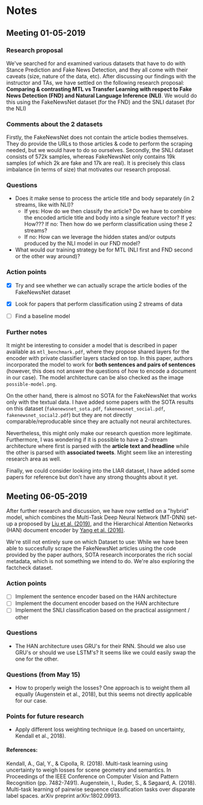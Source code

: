# Notes
## Meeting 01-05-2019
### Research proposal
We've searched for and examined various datasets that have to do with Stance Prediction and Fake News Detection, and they all come with their caveats (size, nature of the data, etc).
After discussing our findings with the instructor and TAs, we have settled on the following research proposal: **Comparing & contrasting MTL vs Transfer Learning with respect to Fake News Detection (FND) and Natural Language Inference (NLI)**. 
We would do this using the FakeNewsNet dataset (for the FND) and the SNLI dataset (for the NLI)

### Comments about the 2 datasets
Firstly, the FakeNewsNet does not contain the article bodies themselves. They do provide the URLs to those articles & code to perform the scraping needed, but we would have to do so ourselves.
Secondly, the SNLI dataset consists of 572k samples, whereas FakeNewsNet only contains 19k samples (of which 2k are fake and 17k are real). 
It is precisely this class imbalance (in terms of size) that motivates our research proposal.

### Questions
 - Does it make sense to process the article title and body separately (in 2 streams, like with NLI)?
	 - If yes: How do we then classify the article? Do we have to combine the encoded article title and body into a single feature vector? If yes: How??? If no: Then how do we perform classification using these 2 streams?
   - If no: How can we leverage the hidden states and/or outputs produced by the NLI model in our FND model?
 - What would our training strategy be for MTL (NLI first and FND second or the other way around)?
  
### Action points
 - [x] Try and see whether we can actually scrape the article bodies of the FakeNewsNet dataset
 - [x] Look for papers that perform classification using 2 streams of data
 - [ ] Find a baseline model


### Further notes
It might be interesting to consider a model that is described in paper available as `mtl_benchmark.pdf`, where they propose shared layers for the encoder with private classifier layers stacked on top. In this paper, authors incorporated the model to work for **both sentences and pairs of sentences** (however, this does not answer the questions of how to encode a document in our case). The model architecture can be also checked as the image `possible-model.png`.

On the other hand, there is almost no SOTA for the FakeNewsNet that works only with the textual data. I have added some papers with the SOTA results on this dataset (`fakenewsnet_sota.pdf`, `fakenewsnet_social.pdf`, `fakenewsnet_social2.pdf`) but they are not directly comparable/reproducable since they are actually not neural architectures.

Nevertheless, this might only make our research question more legitimate. Furthermore, I was wondering if it is possible to have a 2-stream architecture where first is parsed with the **article text and headline** while the other is parsed with **associated tweets**. Might seem like an interesting research area as well.

Finally, we could consider looking into the LIAR dataset, I have added some papers for reference but don't have any strong thoughts about it yet.


## Meeting 06-05-2019
After further research and discussion, we have now settled on a "hybrid" model, which combines the Multi-Task Deep Neural Network (MT-DNN) set-up a proposed by [Liu et al. (2019)](https://arxiv.org/abs/1901.11504), and the Hierarchical Attention Networks (HAN) document encoder by [Yang et al. (2016)](https://www.cs.cmu.edu/~./hovy/papers/16HLT-hierarchical-attention-networks.pdf).

We're still not entirely sure on which Dataset to use: While we have been able to succesfully scrape the FakeNewsNet articles using the code provided by the paper authors, SOTA research incorporates the rich social metadata, which is not something we intend to do. We're also exploring the factcheck dataset.




### Action points
- [ ] Implement the sentence encoder based on the HAN architecture
- [ ] Implement the document encoder based on the HAN architecture
- [ ] Implement the SNLI classification based on the practical assignment / other

### Questions
- The HAN architecture uses GRU's for their RNN. Should we also use GRU's or should we use LSTM's? It seems like we could easily swap the one for the other.

### Questions (from May 15)
- How to properly weigh the losses? One approach is to weight them all equally (Augenstein et al., 2018), but this seems not directly applicable for our case.


### Points for future research
- Apply different loss weighting technique (e.g. based on uncertainty, Kendall et al., 2018).




#### References:
Kendall, A., Gal, Y., & Cipolla, R. (2018). Multi-task learning using uncertainty to weigh losses for scene geometry and semantics. In Proceedings of the IEEE Conference on Computer Vision and Pattern Recognition (pp. 7482-7491).
Augenstein, I., Ruder, S., & Søgaard, A. (2018). Multi-task learning of pairwise sequence classification tasks over disparate label spaces. arXiv preprint arXiv:1802.09913.